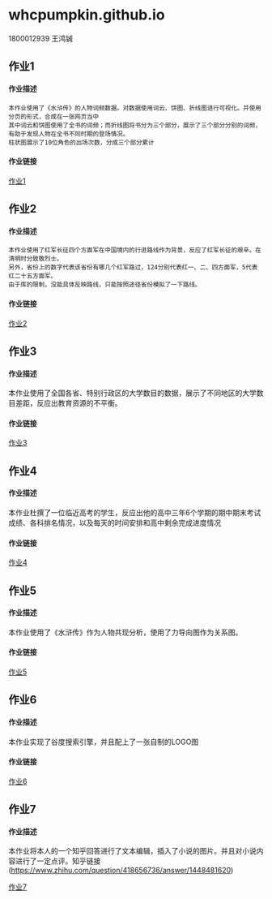 # whcpumpkin.github.io
1800012939 王鸿铖
 ## 作业1
 #### 作业描述
    本作业使用了《水浒传》的人物词频数据。对数据使用词云、饼图、折线图进行可视化。并使用分页的形式，合成在一张网页当中
    其中词云和饼图使用了全书的词频；而折线图将书分为三个部分，展示了三个部分分别的词频，有助于发现人物在全书不同时期的登场情况。
    柱状图展示了10位角色的出场次数，分成三个部分累计
#### 作业链接
   [作业1](https://whcpumpkin.github.io/tab_base2.html)

## 作业2
#### 作业描述
    本作业使用了红军长征四个方面军在中国境内的行进路线作为背景，反应了红军长征的艰辛。在清明时分致敬烈士。
    另外，省份上的数字代表该省份有哪几个红军路过，124分别代表红一、二、四方面军，5代表红二十五方面军。
    由于库的限制，没能具体反映路线，只能按照途径省份模拟了一下路线。
#### 作业链接
   [作业2](https://whcpumpkin.github.io/geo_lines_background.html)

## 作业3
#### 作业描述
   本作业使用了全国各省、特别行政区的大学数目的数据，展示了不同地区的大学数目差距，反应出教育资源的不平衡。
#### 作业链接
   [作业3](https://whcpumpkin.github.io/map_unv_num.html)

## 作业4
#### 作业描述
   本作业杜撰了一位临近高考的学生，反应出他的高中三年6个学期的期中期末考试成绩、各科排名情况，以及每天的时间安排和高中剩余完成进度情况
#### 作业链接
   [作业4](https://whcpumpkin.github.io/page_draggable_layout.html)

## 作业5
#### 作业描述
   本作业使用了《水浒传》作为人物共现分析，使用了力导向图作为关系图。
#### 作业链接
   [作业5](https://whcpumpkin.github.io/关系图-水浒传.html)
   
## 作业6
#### 作业描述
   本作业实现了谷度搜索引擎，并且配上了一张自制的LOGO图
#### 作业链接
   [作业6](https://whcpumpkin.github.io/Googdu.html)
  
## 作业7
#### 作业描述
   本作业将本人的一个知乎回答进行了文本编辑，插入了小说的图片。并且对小说内容进行了一定点评。知乎链接(https://www.zhihu.com/question/418656736/answer/1448481620)
    
   [作业7](https://whcpumpkin.github.io/test.html)  
